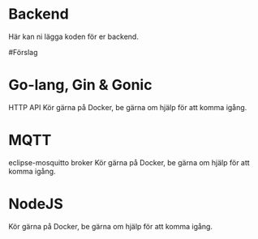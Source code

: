# Backend
Här kan ni lägga koden för er backend.

#Förslag
# Go-lang, Gin & Gonic
HTTP API
Kör gärna på Docker, be gärna om hjälp för att komma igång.
# MQTT
eclipse-mosquitto broker
Kör gärna på Docker, be gärna om hjälp för att komma igång.
# NodeJS
Kör gärna på Docker, be gärna om hjälp för att komma igång.